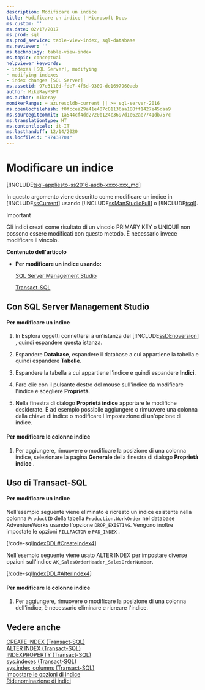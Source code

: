 ```yaml
---
description: Modificare un indice
title: Modificare un indice | Microsoft Docs
ms.custom: ''
ms.date: 02/17/2017
ms.prod: sql
ms.prod_service: table-view-index, sql-database
ms.reviewer: ''
ms.technology: table-view-index
ms.topic: conceptual
helpviewer_keywords:
- indexes [SQL Server], modifying
- modifying indexes
- index changes [SQL Server]
ms.assetid: 97e3110d-fde7-4f5d-9309-dc1697960aeb
author: MikeRayMSFT
ms.author: mikeray
monikerRange: = azuresqldb-current || >= sql-server-2016
ms.openlocfilehash: f0fccea29a41e407c81136aa188ff1427e45daa9
ms.sourcegitcommit: 1a544cf4dd2720b124c3697d1e62ae7741db757c
ms.translationtype: HT
ms.contentlocale: it-IT
ms.lasthandoff: 12/14/2020
ms.locfileid: "97438704"
---
```

# <a name="modify-an-index"></a>Modificare un indice
[!INCLUDE[tsql-appliesto-ss2016-asdb-xxxx-xxx_md](../../includes/tsql-appliesto-ss2016-asdb-xxxx-xxx-md.md)]

  In questo argomento viene descritto come modificare un indice in [!INCLUDE[ssCurrent](../../includes/sscurrent-md.md)] usando [!INCLUDE[ssManStudioFull](../../includes/ssmanstudiofull-md.md)] o [!INCLUDE[tsql](../../includes/tsql-md.md)].  
  
> [!IMPORTANT]  
>  Gli indici creati come risultato di un vincolo PRIMARY KEY o UNIQUE non possono essere modificati con questo metodo. È necessario invece modificare il vincolo.  
  
 **Contenuto dell'articolo**  
  
-   **Per modificare un indice usando:**  
  
     [SQL Server Management Studio](#SSMSProcedure)  
  
     [Transact-SQL](#TsqlProcedure)  
  
##  <a name="using-sql-server-management-studio"></a><a name="SSMSProcedure"></a> Con SQL Server Management Studio  
  
#### <a name="to-modify-an-index"></a>Per modificare un indice  
  
1.  In Esplora oggetti connettersi a un'istanza del [!INCLUDE[ssDEnoversion](../../includes/ssdenoversion-md.md)] , quindi espandere questa istanza.  
  
2.  Espandere **Database**, espandere il database a cui appartiene la tabella e quindi espandere **Tabelle**.  
  
3.  Espandere la tabella a cui appartiene l'indice e quindi espandere **Indici**.  
  
4.  Fare clic con il pulsante destro del mouse sull'indice da modificare l'indice e scegliere **Proprietà**.  
  
5.  Nella finestra di dialogo **Proprietà indice** apportare le modifiche desiderate. È ad esempio possibile aggiungere o rimuovere una colonna dalla chiave di indice o modificare l'impostazione di un'opzione di indice.  
  
#### <a name="to-modify-index-columns"></a>Per modificare le colonne indice  
  
1.  Per aggiungere, rimuovere o modificare la posizione di una colonna indice, selezionare la pagina **Generale** della finestra di dialogo **Proprietà indice** .  
  
##  <a name="using-transact-sql"></a><a name="TsqlProcedure"></a> Uso di Transact-SQL  
  
#### <a name="to-modify-an-index"></a>Per modificare un indice  
  
Nell'esempio seguente viene eliminato e ricreato un indice esistente nella colonna `ProductID` della tabella `Production.WorkOrder` nel database AdventureWorks usando l'opzione `DROP_EXISTING`. Vengono inoltre impostate le opzioni `FILLFACTOR` e `PAD_INDEX` .  
  
[!code-sql[IndexDDL#CreateIndex4](../../relational-databases/indexes/codesnippet/tsql/modify-an-index_1.sql)]  
  
Nell'esempio seguente viene usato ALTER INDEX per impostare diverse opzioni sull'indice `AK_SalesOrderHeader_SalesOrderNumber`.  
  
[!code-sql[IndexDDL#AlterIndex4](../../relational-databases/indexes/codesnippet/tsql/modify-an-index_2.sql)]  
  
#### <a name="to-modify-index-columns"></a>Per modificare le colonne indice  
  
1.  Per aggiungere, rimuovere o modificare la posizione di una colonna dell'indice, è necessario eliminare e ricreare l'indice.  
  
## <a name="see-also"></a>Vedere anche  
 [CREATE INDEX &#40;Transact-SQL&#41;](../../t-sql/statements/create-index-transact-sql.md)   
 [ALTER INDEX &#40;Transact-SQL&#41;](../../t-sql/statements/alter-index-transact-sql.md)   
 [INDEXPROPERTY &#40;Transact-SQL&#41;](../../t-sql/functions/indexproperty-transact-sql.md)   
 [sys.indexes &#40;Transact-SQL&#41;](../../relational-databases/system-catalog-views/sys-indexes-transact-sql.md)   
 [sys.index_columns &#40;Transact-SQL&#41;](../../relational-databases/system-catalog-views/sys-index-columns-transact-sql.md)   
 [Impostare le opzioni di indice](../../relational-databases/indexes/set-index-options.md)   
 [Ridenominazione di indici](../../relational-databases/indexes/rename-indexes.md)  
  
  
